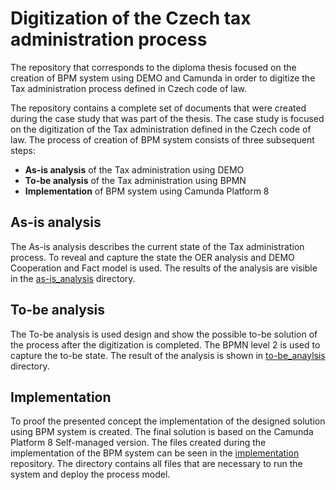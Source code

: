 # Digitization of the Czech tax administration process

The repository that corresponds to the diploma thesis focused on the creation of BPM system using DEMO and Camunda in order to digitize the Tax administration process defined in Czech code of law.

The repository contains a complete set of documents that were created during the case study that was part of the thesis. The case study is focused on the digitization of the Tax administration defined in the Czech code of law. The process of creation of BPM system consists of three subsequent steps:

 - **As-is analysis** of the Tax administration using DEMO
 - **To-be analysis** of the Tax administration using BPMN
 - **Implementation** of BPM system using Camunda Platform 8

## As-is analysis

The As-is analysis describes the current state of the Tax administration process. To reveal and capture the state the OER analysis and DEMO Cooperation and Fact model is used. The results of the analysis are visible in the [as-is_analysis](https://github.com/matouda7/tax-administration-digitization/as-is_analysis) directory.

## To-be analysis 

The To-be analysis is used design and show the possible to-be solution of the process after the digitization is completed. The BPMN level 2 is used to capture the to-be state. The result of the analysis is shown in [to-be_anaylsis](https://github.com/matouda7/tax-administration-digitization/to-be_anaylsis) directory. 

## Implementation

To proof the presented concept the implementation of the designed solution using BPM system is created. The final solution is based on the Camunda Platform 8 Self-managed version. The files created during the implementation of the BPM system can be seen in the [implementation](https://github.com/matouda7/tax-administration-digitization/implementation) repository. The directory contains all files that are necessary to run the system and deploy the process model.
